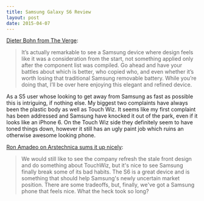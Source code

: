 ```yaml
---
title: Samsung Galaxy S6 Review
layout: post
date: 2015-04-07
---
```

[Dieter Bohn  from The Verge](http://www.theverge.com/2015/3/31/8317743/samsung-galaxy-s6-edge-review):

>It’s actually remarkable to see a Samsung device where design feels like it was a consideration from the start, not something applied only after the component list was compiled. Go ahead and have your battles about which is better, who copied who, and even whether it’s worth losing that traditional Samsung removable battery. While you’re doing that, I’ll be over here enjoying this elegant and refined device.

As a S5 user whose looking to get away from Samsung as fast as possible this is intriguing, if nothing else. My biggest two complaints have always been the plastic body as well as Touch Wiz. It seems like my first complaint has been addressed and Samsung have knocked it out of the park, even if it looks like an iPhone 6. On the Touch Wiz side they definitely seem to have toned things down, however it still has an ugly paint job which ruins an otherwise awesome looking phone.

[Ron Amadeo on Arstechnica sums it up nicely](http://arstechnica.com/gadgets/2015/04/samsung-galaxy-s6-review-its-whats-on-the-outside-that-counts/):

>We would still like to see the company refresh the stale front design and do something about TouchWiz, but it's nice to see Samsung finally break some of its bad habits. The S6 is a great device and is something that should help Samsung's newly uncertain market position. There are some tradeoffs, but, finally, we've got a Samsung phone that feels nice. What the heck took so long?
